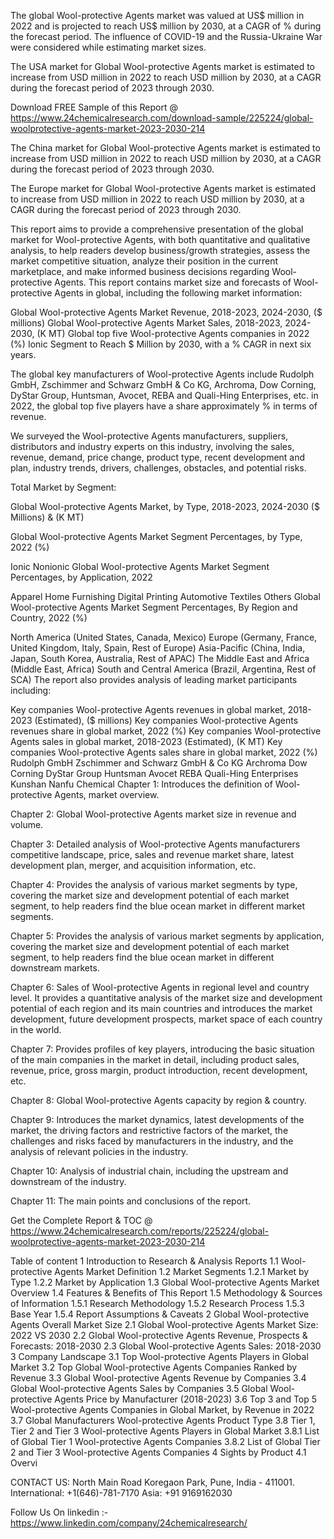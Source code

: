 The global Wool-protective Agents market was valued at US$ million in 2022 and is projected to reach US$ million by 2030, at a CAGR of % during the forecast period. The influence of COVID-19 and the Russia-Ukraine War were considered while estimating market sizes.

The USA market for Global Wool-protective Agents market is estimated to increase from USD million in 2022 to reach USD million by 2030, at a CAGR during the forecast period of 2023 through 2030.

Download FREE Sample of this Report @ https://www.24chemicalresearch.com/download-sample/225224/global-woolprotective-agents-market-2023-2030-214

The China market for Global Wool-protective Agents market is estimated to increase from USD million in 2022 to reach USD million by 2030, at a CAGR during the forecast period of 2023 through 2030.

The Europe market for Global Wool-protective Agents market is estimated to increase from USD million in 2022 to reach USD million by 2030, at a CAGR during the forecast period of 2023 through 2030.

This report aims to provide a comprehensive presentation of the global market for Wool-protective Agents, with both quantitative and qualitative analysis, to help readers develop business/growth strategies, assess the market competitive situation, analyze their position in the current marketplace, and make informed business decisions regarding Wool-protective Agents. This report contains market size and forecasts of Wool-protective Agents in global, including the following market information:

Global Wool-protective Agents Market Revenue, 2018-2023, 2024-2030, ($ millions)
Global Wool-protective Agents Market Sales, 2018-2023, 2024-2030, (K MT)
Global top five Wool-protective Agents companies in 2022 (%)
Ionic Segment to Reach $ Million by 2030, with a % CAGR in next six years.

The global key manufacturers of Wool-protective Agents include Rudolph GmbH, Zschimmer and Schwarz GmbH & Co KG, Archroma, Dow Corning, DyStar Group, Huntsman, Avocet, REBA and Quali-Hing Enterprises, etc. in 2022, the global top five players have a share approximately % in terms of revenue.

We surveyed the Wool-protective Agents manufacturers, suppliers, distributors and industry experts on this industry, involving the sales, revenue, demand, price change, product type, recent development and plan, industry trends, drivers, challenges, obstacles, and potential risks.

Total Market by Segment:

Global Wool-protective Agents Market, by Type, 2018-2023, 2024-2030 ($ Millions) & (K MT)

Global Wool-protective Agents Market Segment Percentages, by Type, 2022 (%)

Ionic
Nonionic
Global Wool-protective Agents Market Segment Percentages, by Application, 2022

Apparel
Home Furnishing
Digital Printing
Automotive Textiles
Others
Global Wool-protective Agents Market Segment Percentages, By Region and Country, 2022 (%)

North America (United States, Canada, Mexico)
Europe (Germany, France, United Kingdom, Italy, Spain, Rest of Europe)
Asia-Pacific (China, India, Japan, South Korea, Australia, Rest of APAC)
The Middle East and Africa (Middle East, Africa)
South and Central America (Brazil, Argentina, Rest of SCA)
The report also provides analysis of leading market participants including:

Key companies Wool-protective Agents revenues in global market, 2018-2023 (Estimated), ($ millions)
Key companies Wool-protective Agents revenues share in global market, 2022 (%)
Key companies Wool-protective Agents sales in global market, 2018-2023 (Estimated), (K MT)
Key companies Wool-protective Agents sales share in global market, 2022 (%)
Rudolph GmbH
Zschimmer and Schwarz GmbH & Co KG
Archroma
Dow Corning
DyStar Group
Huntsman
Avocet
REBA
Quali-Hing Enterprises
Kunshan Nanfu Chemical
Chapter 1: Introduces the definition of Wool-protective Agents, market overview.

Chapter 2: Global Wool-protective Agents market size in revenue and volume.

Chapter 3: Detailed analysis of Wool-protective Agents manufacturers competitive landscape, price, sales and revenue market share, latest development plan, merger, and acquisition information, etc.

Chapter 4: Provides the analysis of various market segments by type, covering the market size and development potential of each market segment, to help readers find the blue ocean market in different market segments.

Chapter 5: Provides the analysis of various market segments by application, covering the market size and development potential of each market segment, to help readers find the blue ocean market in different downstream markets.

Chapter 6: Sales of Wool-protective Agents in regional level and country level. It provides a quantitative analysis of the market size and development potential of each region and its main countries and introduces the market development, future development prospects, market space of each country in the world.

Chapter 7: Provides profiles of key players, introducing the basic situation of the main companies in the market in detail, including product sales, revenue, price, gross margin, product introduction, recent development, etc.

Chapter 8: Global Wool-protective Agents capacity by region & country.

Chapter 9: Introduces the market dynamics, latest developments of the market, the driving factors and restrictive factors of the market, the challenges and risks faced by manufacturers in the industry, and the analysis of relevant policies in the industry.

Chapter 10: Analysis of industrial chain, including the upstream and downstream of the industry.

Chapter 11: The main points and conclusions of the report.

Get the Complete Report & TOC @ https://www.24chemicalresearch.com/reports/225224/global-woolprotective-agents-market-2023-2030-214

Table of content
1 Introduction to Research & Analysis Reports
1.1 Wool-protective Agents Market Definition
1.2 Market Segments
1.2.1 Market by Type
1.2.2 Market by Application
1.3 Global Wool-protective Agents Market Overview
1.4 Features & Benefits of This Report
1.5 Methodology & Sources of Information
1.5.1 Research Methodology
1.5.2 Research Process
1.5.3 Base Year
1.5.4 Report Assumptions & Caveats
2 Global Wool-protective Agents Overall Market Size
2.1 Global Wool-protective Agents Market Size: 2022 VS 2030
2.2 Global Wool-protective Agents Revenue, Prospects & Forecasts: 2018-2030
2.3 Global Wool-protective Agents Sales: 2018-2030
3 Company Landscape
3.1 Top Wool-protective Agents Players in Global Market
3.2 Top Global Wool-protective Agents Companies Ranked by Revenue
3.3 Global Wool-protective Agents Revenue by Companies
3.4 Global Wool-protective Agents Sales by Companies
3.5 Global Wool-protective Agents Price by Manufacturer (2018-2023)
3.6 Top 3 and Top 5 Wool-protective Agents Companies in Global Market, by Revenue in 2022
3.7 Global Manufacturers Wool-protective Agents Product Type
3.8 Tier 1, Tier 2 and Tier 3 Wool-protective Agents Players in Global Market
3.8.1 List of Global Tier 1 Wool-protective Agents Companies
3.8.2 List of Global Tier 2 and Tier 3 Wool-protective Agents Companies
4 Sights by Product
4.1 Overvi

CONTACT US:
North Main Road Koregaon Park, Pune, India - 411001.
International: +1(646)-781-7170
Asia: +91 9169162030

Follow Us On linkedin :- https://www.linkedin.com/company/24chemicalresearch/
